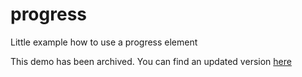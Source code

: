# progress
Little example how to use a progress element

This demo has been archived. You can find an updated version [here](https://github.com/dukescript/dukescript-demos/tree/master/progressbar)
